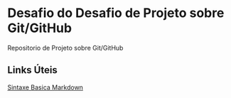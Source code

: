 # Desafio do Desafio de Projeto sobre Git/GitHub
Repositorio de Projeto sobre Git/GitHub

## Links Úteis 
[Sintaxe Basica Markdown](https://www.markdownguide.org/basic-syntax)
